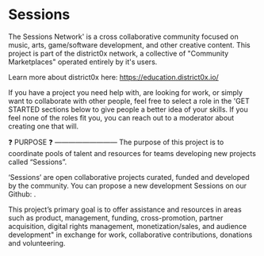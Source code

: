 # Sessions
The Sessions Network' is a cross collaborative community focused on music, arts, game/software development, and other creative content. This project is part of the district0x network, a collective of "Community Marketplaces" operated entirely by it's users.

Learn more about district0x here: https://education.district0x.io/

If you have a project you need help with, are looking for work, or simply want to collaborate with other people, feel free to select a role in the 'GET STARTED sections below to give people a better idea of your skills. If you feel none of the roles fit you, you can reach out to a moderator about creating one that will. 

:question: PURPOSE :question: 
—————————
The purpose of this project is to coordinate pools of talent and resources for teams developing new projects called “Sessions”. 

‘Sessions’ are open collaborative projects curated, funded and developed by the community. You can propose a new development Sessions on our Github: . 

This project’s primary goal is to offer assistance and resources in areas such as product, management, funding, cross-promotion, partner acquisition, digital rights management, monetization/sales, and audience development" in exchange for work, collaborative contributions, donations and volunteering. 
